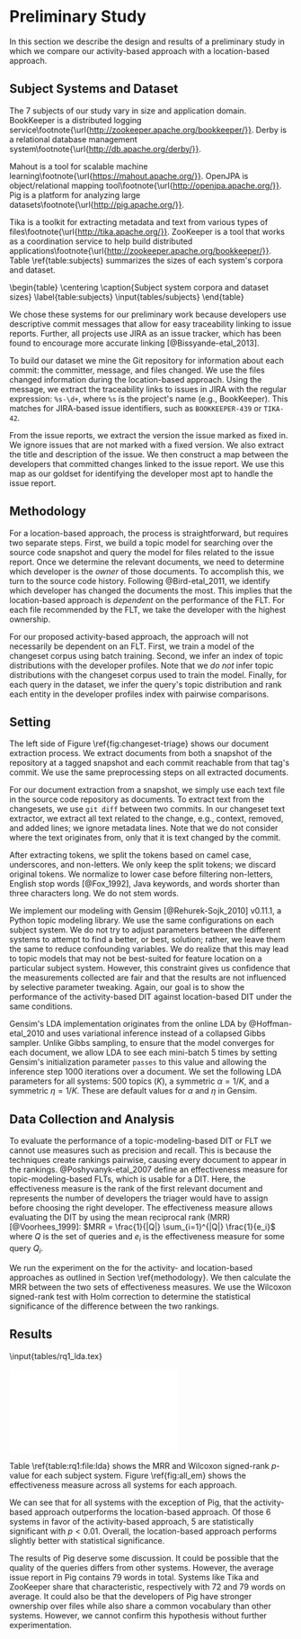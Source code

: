 # Preliminary Study

In this section we describe the design and results of a preliminary study in
which we compare our activity-based approach with a location-based approach.

## Subject Systems and Dataset

The 7 subjects of our study vary in size and application domain.
BookKeeper is a distributed logging service\footnote{\url{http://zookeeper.apache.org/bookkeeper/}}.
Derby is a relational database management system\footnote{\url{http://db.apache.org/derby/}}.
<!--Lucene is an information retrieval
library\footnote{\url{http://lucene.apache.org/core/}}.-->
Mahout is a tool for scalable machine learning\footnote{\url{https://mahout.apache.org/}}.
OpenJPA is object/relational mapping tool\footnote{\url{http://openjpa.apache.org/}}.
Pig is a platform for analyzing large datasets\footnote{\url{http://pig.apache.org/}}.
<!--Solr is a search
platform\footnote{\url{http://lucene.apache.org/solr/}}.-->
Tika is a toolkit for extracting metadata and text from various types of files\footnote{\url{http://tika.apache.org/}}.
ZooKeeper is a tool that works as a coordination service to help build distributed applications\footnote{\url{http://zookeeper.apache.org/bookkeeper/}}.
Table \ref{table:subjects} summarizes the sizes of each system's corpora and
dataset.

\begin{table}
\centering
\caption{Subject system corpora and dataset sizes}
\label{table:subjects}
\input{tables/subjects}
\end{table}

We chose these systems for our preliminary work because developers use
descriptive commit messages that allow for easy traceability linking to issue
reports. Further, all projects use JIRA as an issue tracker, which has been
found to encourage more accurate linking [@Bissyande-etal_2013].

To build our dataset we mine the Git repository for information about each
commit: the committer, message, and files changed. We use the files changed
information during the location-based approach. Using the message, we extract
the traceability links to issues in JIRA with the regular expression: `%s-\d+`,
where `%s` is the project's name (e.g., BookKeeper). This matches for
JIRA-based issue identifiers, such as `BOOKKEEPER-439` or `TIKA-42`.

From the issue reports, we extract the version the issue marked as fixed in. We
ignore issues that are not marked with a fixed version. We also extract the
title and description of the issue. We then construct a map between the
developers that committed changes linked to the issue report. We use this map
as our goldset for identifying the developer most apt to handle the issue
report.

## Methodology

For a location-based approach, the process is straightforward, but requires two
separate steps. First, we build a topic model for searching over the source
code snapshot and query the model for files related to the issue report. Once
we determine the relevant documents, we need to determine which developer is
the *owner* of those documents. To accomplish this, we turn to the source code
history. Following @Bird-etal_2011, we identify which developer has changed the
documents the most. This implies that the location-based approach is
*dependent* on the performance of the FLT. For each file recommended by the
FLT, we take the developer with the highest ownership.

For our proposed activity-based approach, the approach will not necessarily be
dependent on an FLT. First, we train a model of the changeset corpus using
batch training.  Second, we infer an index of topic distributions with the
developer profiles.  Note that we *do not* infer topic distributions with the
changeset corpus used to train the model. Finally, for each query in the
dataset, we infer the query's topic distribution and rank each entity in the
developer profiles index with pairwise comparisons.

## Setting

The left side of Figure \ref{fig:changeset-triage} shows our document
extraction process.  We extract documents from both a snapshot of the
repository at a tagged snapshot and each commit reachable from that tag's
commit. We use the same preprocessing steps on all extracted documents.

For our document extraction from a snapshot, we simply use each text file in
the source code repository as documents. To extract text from the changesets,
we use `git diff` between two commits. In our changeset text extractor, we
extract all text related to the change, e.g., context, removed, and added
lines; we ignore metadata lines. Note that we do not consider where the text
originates from, only that it is text changed by the commit.

After extracting tokens, we split the tokens based on camel case, underscores,
and non-letters. We only keep the split tokens; we discard original tokens.
We normalize to lower case before filtering non-letters, English stop
words [@Fox_1992], Java keywords, and words shorter than three characters
long. We do not stem words.

We implement our modeling with Gensim [@Rehurek-Sojk_2010] v0.11.1, a Python
topic modeling library. We use the same configurations on each subject system.
We do not try to adjust parameters between the different systems to attempt to
find a better, or best, solution; rather, we leave them the same to reduce
confounding variables.  We do realize that this may lead to topic models that
may not be best-suited for feature location on a particular subject system.
However, this constraint gives us confidence that the measurements collected
are fair and that the results are not influenced by selective parameter
tweaking. Again, our goal is to show the performance of the activity-based DIT
against location-based DIT under the same conditions.

Gensim's LDA implementation originates from the online LDA by @Hoffman-etal_2010 and
uses variational inference instead of a collapsed Gibbs sampler.  Unlike Gibbs
sampling, to ensure that the model converges for each document, we
allow LDA to see each mini-batch $5$ times by setting Gensim's initialization
parameter `passes` to this value and allowing the inference step $1000$
iterations over a document.  We set the following LDA parameters for all
systems: $500$ topics ($K$), a symmetric $\alpha=1/K$, and a symmetric
$\eta=1/K$.  These are default values for $\alpha$ and $\eta$ in Gensim.

## Data Collection and Analysis

To evaluate the performance of a topic-modeling-based DIT or FLT we cannot use
measures such as precision and recall. This is because the techniques create
rankings pairwise, causing every document to appear in the rankings.
@Poshyvanyk-etal_2007 define an effectiveness measure for topic-modeling-based
FLTs, which is usable for a DIT. Here, the effectiveness measure is the rank of
the first relevant document and represents the number of developers the triager
would have to assign before choosing the right developer. The effectiveness
measure allows evaluating the DIT by using the mean reciprocal rank (MRR)
[@Voorhees_1999]: $MRR = \frac{1}{|Q|} \sum_{i=1}^{|Q|} \frac{1}{e_i}$
where $Q$ is the set of queries and $e_i$ is the effectiveness measure for some
query $Q_i$.

We run the experiment on the for the activity- and location-based approaches as
outlined in Section \ref{methodology}. We then calculate the MRR between the
two sets of effectiveness measures. We use the Wilcoxon signed-rank test with
Holm correction to determine the statistical significance of the difference
between the two rankings.

## Results

\input{tables/rq1_lda.tex}

![Effectiveness measures of all systems\label{fig:all_em}](all_em.pdf)

Table \ref{table:rq1:file:lda} shows the MRR and Wilcoxon signed-rank $p$-value
for each subject system. Figure \ref{fig:all_em} shows the effectiveness
measure across all systems for each approach.

We can see that for all systems with the exception of Pig, that the
activity-based approach outperforms the location-based approach. Of those 6
systems in favor of the activity-based approach, 5 are statistically
significant with $p < 0.01$. Overall, the location-based approach performs
slightly better with statistical significance.

The results of Pig deserve some discussion. It could be possible that the
quality of the queries differs from other systems. However, the average issue
report in Pig contains 79 words in total. Systems like Tika and ZooKeeper share
that characteristic, respectively with 72 and 79 words on average. It could
also be that the developers of Pig have stronger ownership over files while
also share a common vocabulary than other systems. However, we cannot confirm
this hypothesis without further experimentation.

